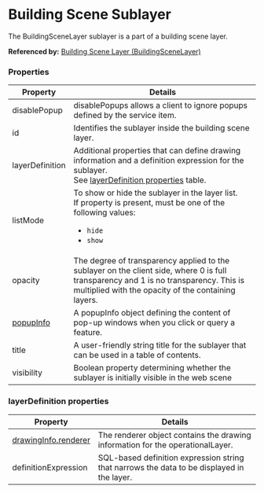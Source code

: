 # Building Scene Sublayer

The BuildingSceneLayer sublayer is a part of a building scene layer.

**Referenced by:** [Building Scene Layer (BuildingSceneLayer)](buildingSceneLayer.md)

### Properties

| Property | Details
| --- | ---
| disablePopup | disablePopups allows a client to ignore popups defined by the service item.
| id | Identifies the sublayer inside the building scene layer.
| layerDefinition | Additional properties that can define drawing information and a definition expression for the sublayer.<br>See [layerDefinition properties](#layerdefinition-properties) table.
| listMode | To show or hide the sublayer in the layer list.<br>If property is present, must be one of the following values: <ul><li>`hide`</li><li>`show`</li></ul>
| opacity | The degree of transparency applied to the sublayer on the client side, where 0 is full transparency and 1 is no transparency. This is multiplied with the opacity of the containing layers.
| [popupInfo](popupInfo.md) | A popupInfo object defining the content of pop-up windows when you click or query a feature.
| title | A user-friendly string title for the sublayer that can be used in a table of contents.
| visibility | Boolean property determining whether the sublayer is initially visible in the web scene


### layerDefinition properties

| Property | Details
| --- | ---
| [drawingInfo.renderer](renderer.md) | The renderer object contains the drawing information for the operationalLayer.
| definitionExpression | SQL-based definition expression string that narrows the data to be displayed in the layer.



